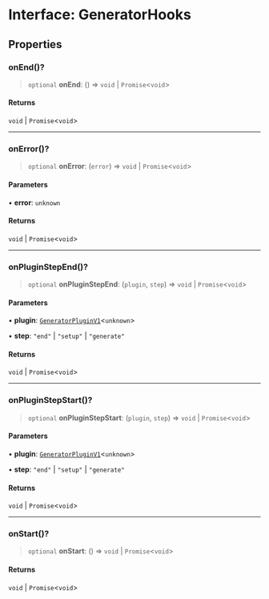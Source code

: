 # Interface: GeneratorHooks

## Properties

### onEnd()?

> `optional` **onEnd**: () => `void` \| `Promise`\<`void`\>

#### Returns

`void` \| `Promise`\<`void`\>

***

### onError()?

> `optional` **onError**: (`error`) => `void` \| `Promise`\<`void`\>

#### Parameters

• **error**: `unknown`

#### Returns

`void` \| `Promise`\<`void`\>

***

### onPluginStepEnd()?

> `optional` **onPluginStepEnd**: (`plugin`, `step`) => `void` \| `Promise`\<`void`\>

#### Parameters

• **plugin**: [`GeneratorPluginV1`](GeneratorPluginV1.md)\<`unknown`\>

• **step**: `"end"` \| `"setup"` \| `"generate"`

#### Returns

`void` \| `Promise`\<`void`\>

***

### onPluginStepStart()?

> `optional` **onPluginStepStart**: (`plugin`, `step`) => `void` \| `Promise`\<`void`\>

#### Parameters

• **plugin**: [`GeneratorPluginV1`](GeneratorPluginV1.md)\<`unknown`\>

• **step**: `"end"` \| `"setup"` \| `"generate"`

#### Returns

`void` \| `Promise`\<`void`\>

***

### onStart()?

> `optional` **onStart**: () => `void` \| `Promise`\<`void`\>

#### Returns

`void` \| `Promise`\<`void`\>
